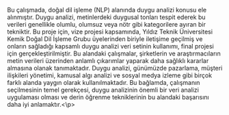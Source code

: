 <p>Bu çalışmada, doğal dil işleme (NLP) alanında duygu analizi konusu ele alınmıştır. Duygu analizi, metinlerdeki duygusal tonları tespit ederek bu verileri genellikle olumlu, olumsuz veya nötr gibi kategorilere ayıran bir tekniktir. Bu proje için, vize projesi kapsamında, Yıldız Teknik Üniversitesi Kemik Doğal Dil İşleme Grubu üyelerinden biriyle iletişime geçilmiş ve onların sağladığı kapsamlı duygu analizi veri setinin kullanımı, final projesi için gerçekleştirilmiştir. Bu alandaki çalışmalar, şirketlerin ve araştırmacıların metin verileri üzerinden anlamlı çıkarımlar yaparak daha sağlıklı kararlar almasına olanak tanımaktadır. Duygu analizi, günümüzde pazarlama, müşteri ilişkileri yönetimi, kamusal algı analizi ve sosyal medya izleme gibi birçok farklı alanda yaygın olarak kullanılmaktadır. Bu bağlamda, çalışmanın seçilmesinin temel gerekçesi, duygu analizinin önemli bir veri analizi uygulaması olması ve derin öğrenme tekniklerinin bu alandaki başarısını daha iyi anlamaktır.<\p>
